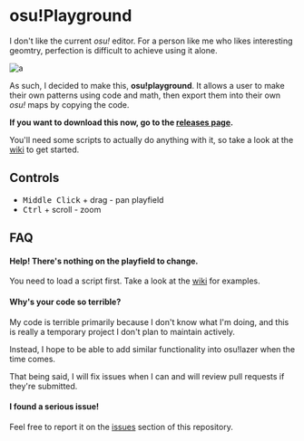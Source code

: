# osu!Playground

I don't like the current *osu!* editor. For a person like me who likes interesting geomtry, perfection is difficult to achieve using it alone.

![a](https://i.imgur.com/fk22Lzm.png)

As such, I decided to make this, **osu!playground**. It allows a user to make their own patterns using code and math, then export them into their own *osu!* maps by copying the code.

**If you want to download this now, go to the [releases page](https://github.com/Poyo-SSB/osu-playground/releases).**

You'll need some scripts to actually do anything with it, so take a look at the [wiki](https://github.com/Poyo-SSB/osu-playground/wiki) to get started.

## Controls

* <kbd>Middle Click</kbd> + drag - pan playfield
* <kbd>Ctrl</kbd> + scroll - zoom

## FAQ

#### **Help! There's nothing on the playfield to change.**
You need to load a script first. Take a look at the [wiki](https://github.com/Poyo-SSB/osu-playground/wiki) for examples. 

#### **Why's your code so terrible?**
My code is terrible primarily because I don't know what I'm doing, and this is really a temporary project I don't plan to maintain actively.

Instead, I hope to be able to add similar functionality into osu!lazer when the time comes.

That being said, I will fix issues when I can and will review pull requests if they're submitted.

#### **I found a serious issue!**
Feel free to report it on the [issues](https://github.com/Poyo-SSB/osu-playground/issues) section of this repository.
